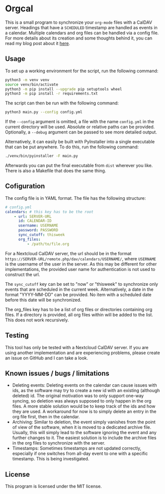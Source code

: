 # Orgcal
This is a small program to synchronize your `org-mode` files with a CalDAV server. Headings that have a `SCHEDULED` timestamp are handled as events in a calendar. Multiple calendars and org files can be handled via a config file. For more details about its creation and some thoughts behind it, you can read my blog post about it [here](https://tkreuziger.com/posts/2024-01-10-writing_my_own_calendar_syncing_solution/).

## Usage
To set up a working environment for the script, run the following command:

```bash
python3 -m venv venv
source venv/bin/activate
python3 -m pip install --upgrade pip setuptools wheel
python3 -m pip install -r requirements.txt
```

The script can then be run with the following command:

```bash
python3 main.py --config config.yml
```

If the `--config` argument is omitted, a file with the name `config.yml` in the current directory will be used. Absolute or relative paths can be provided. Optionally, a `--debug` argument can be passed to see more detailed output.

Alternatively, it can easily be built with PyInstaller into a single executable that can be put anywhere. To do this, run the following command:

```bash
./venv/bin/pyinstaller -F main.py
```

Afterwards you can put the final executable from `dist` wherever you like. There is also a Makefile that does the same thing.

## Cofiguration
The config file is in YAML format. The file has the following structure:

```yaml
# config.yml
calendars: # this key has to be the root
    - url: SERVER-URL
      id: CALENDAR-ID
      username: USERNAME
      password: PASSWORD
      sync_cutoff: thisweek
      org_files:
          - /path/to/file.org
```

For a Nextcloud CalDAV server, the url should be in the format `https://SERVER-URL/remote.php/dav/calendars/USERNAME/`, where `USERNAME` is the username of the user in the server. As this may be different for other implementations, the provided user name for authentication is not used to construct the url.

The `sync_cutoff` key can be set to "now" or "thisweek" to synchronize only events that are scheduled in the current week. Alternatively, a date in the format "YYYY-MM-DD" can be provided. No item with a scheduled date before this date will be synchronized.

The org_files key has to be a list of org files or directories containing org files. If a directory is provided, all org files within will be added to the list. This does not work recursively.

## Testing
This tool has only be tested with a Nextcloud CalDAV server. If you are using another implementation and are experiencing problems, please create an issue on GitHub and I can take a look.

## Known issues / bugs / limitations
- Deleting events: Deleting events on the calendar can cause issues with ids, as the software may try to create a new id with an existing (although deleted) id. The original motivation was to only support one-way syncing, so deletion was always supposed to only happen in the org files. A more stable solution would be to keep track of the ids and how they are used. A workaround for now is to simply delete an entry in the org file first, then in the calendar.
- Archiving: Similar to deletion, the event simply vanishes from the point of view of the software, when it is moved to a dedicated archive file. Usually, this will simply lead to the software ignoring the event and any further changes to it. The easiest solution is to include the archive files in the org files to synchronize with the server.
- Timestamps: Sometimes timestamps are not updated correctly, especially if one switches from all-day event to one with a specific timestamp. This is being investigated.

## License
This program is licensed under the MIT license.
